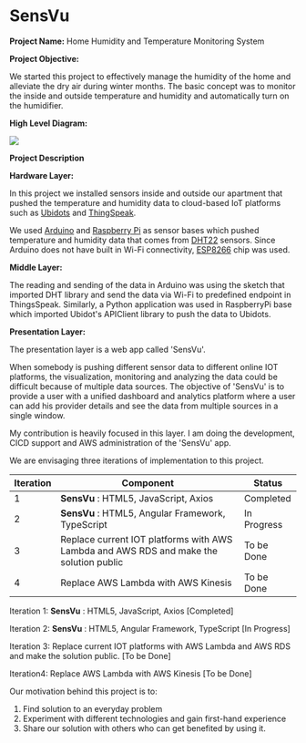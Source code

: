 # SensVu

**Project Name:** Home Humidity and Temperature Monitoring System

**Project Objective:**

We started this project to effectively manage the humidity of the home and alleviate the dry air during winter months. The basic concept was to monitor the inside and outside temperature and humidity and automatically turn on the humidifier.

**High Level Diagram:**

![](RackMultipart20210209-4-b1sput_html_193825b7482828b5.png)

**Project Description**

**Hardware Layer:**

In this project we installed sensors inside and outside our apartment that pushed the temperature and humidity data to cloud-based IoT platforms such as [Ubidots](https://ubidots.com/) and [ThingSpeak](https://thingspeak.com/).

We used [Arduino](https://store.arduino.cc/usa/arduino-uno-rev3) and [Raspberry Pi](https://www.raspberrypi.org/products/raspberry-pi-4-model-b/) as sensor bases which pushed temperature and humidity data that comes from [DHT22](https://learn.adafruit.com/dht?view=all) sensors. Since Arduino does not have built in Wi-Fi connectivity, [ESP8266](https://en.wikipedia.org/wiki/ESP8266) chip was used.

**Middle Layer:**

The reading and sending of the data in Arduino was using the sketch that imported DHT library and send the data via Wi-Fi to predefined endpoint in ThingsSpeak. Similarly, a Python application was used in RaspberryPi base which imported Ubidot&#39;s APIClient library to push the data to Ubidots.

**Presentation Layer:**

The presentation layer is a web app called &#39;SensVu&#39;.

When somebody is pushing different sensor data to different online IOT platforms, the visualization, monitoring and analyzing the data could be difficult because of multiple data sources. The objective of &#39;SensVu&#39; is to provide a user with a unified dashboard and analytics platform where a user can add his provider details and see the data from multiple sources in a single window.

My contribution is heavily focused in this layer. I am doing the development, CICD support and AWS administration of the &#39;SensVu&#39; app.

We are envisaging three iterations of implementation to this project.

| Iteration | Component | Status |
| --- | --- | --- |
| 1 | **SensVu** : HTML5, JavaScript, Axios | Completed |
| 2 | **SensVu** : HTML5, Angular Framework, TypeScript | In Progress |
| 3 | Replace current IOT platforms with AWS Lambda and AWS RDS and make the solution public | To be Done |
| 4 | Replace AWS Lambda with AWS Kinesis | To be Done |

Iteration 1: **SensVu** : HTML5, JavaScript, Axios [Completed]

Iteration 2: **SensVu** : HTML5, Angular Framework, TypeScript [In Progress]

Iteration 3: Replace current IOT platforms with AWS Lambda and AWS RDS and make the solution public. [To be Done]

Iteration4: Replace AWS Lambda with AWS Kinesis [To be Done]

Our motivation behind this project is to:

1. Find solution to an everyday problem
2. Experiment with different technologies and gain first-hand experience
3. Share our solution with others who can get benefited by using it.
